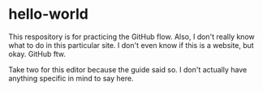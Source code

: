 # hello-world
This respository is for practicing the GitHub flow.
Also, I don't really know what to do in this particular site. I don't even know if this is a website, but okay.
GitHub ftw.


Take two for this editor because the guide said so.
I don't actually have anything specific in mind to say here.
